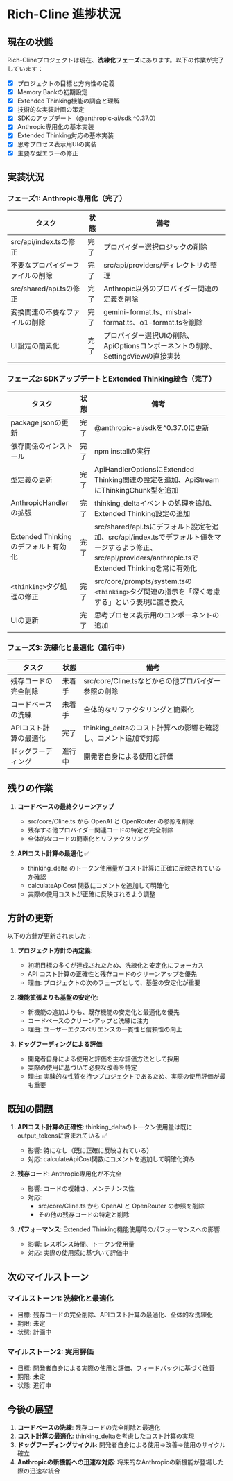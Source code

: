 # Rich-Cline 進捗状況

## 現在の状態

Rich-Clineプロジェクトは現在、**洗練化フェーズ**にあります。以下の作業が完了しています：

- [x] プロジェクトの目標と方向性の定義
- [x] Memory Bankの初期設定
- [x] Extended Thinking機能の調査と理解
- [x] 技術的な実装計画の策定
- [x] SDKのアップデート（@anthropic-ai/sdk ^0.37.0）
- [x] Anthropic専用化の基本実装
- [x] Extended Thinking対応の基本実装
- [x] 思考プロセス表示用UIの実装
- [x] 主要な型エラーの修正

## 実装状況

### フェーズ1: Anthropic専用化（完了）

| タスク | 状態 | 備考 |
|-------|------|------|
| src/api/index.tsの修正 | 完了 | プロバイダー選択ロジックの削除 |
| 不要なプロバイダーファイルの削除 | 完了 | src/api/providers/ディレクトリの整理 |
| src/shared/api.tsの修正 | 完了 | Anthropic以外のプロバイダー関連の定義を削除 |
| 変換関連の不要なファイルの削除 | 完了 | gemini-format.ts、mistral-format.ts、o1-format.tsを削除 |
| UI設定の簡素化 | 完了 | プロバイダー選択UIの削除、ApiOptionsコンポーネントの削除、SettingsViewの直接実装 |

### フェーズ2: SDKアップデートとExtended Thinking統合（完了）

| タスク | 状態 | 備考 |
|-------|------|------|
| package.jsonの更新 | 完了 | @anthropic-ai/sdkを^0.37.0に更新 |
| 依存関係のインストール | 完了 | npm installの実行 |
| 型定義の更新 | 完了 | ApiHandlerOptionsにExtended Thinking関連の設定を追加、ApiStreamにThinkingChunk型を追加 |
| AnthropicHandlerの拡張 | 完了 | thinking_deltaイベントの処理を追加、Extended Thinking設定の追加 |
| Extended Thinkingのデフォルト有効化 | 完了 | src/shared/api.tsにデフォルト設定を追加、src/api/index.tsでデフォルト値をマージするよう修正、src/api/providers/anthropic.tsでExtended Thinkingを常に有効化 |
| `<thinking>`タグ処理の修正 | 完了 | src/core/prompts/system.tsの`<thinking>`タグ関連の指示を「深く考慮する」という表現に置き換え |
| UIの更新 | 完了 | 思考プロセス表示用のコンポーネントの追加 |

### フェーズ3: 洗練化と最適化（進行中）

| タスク | 状態 | 備考 |
|-------|------|------|
| 残存コードの完全削除 | 未着手 | src/core/Cline.tsなどからの他プロバイダー参照の削除 |
| コードベースの洗練 | 未着手 | 全体的なリファクタリングと簡素化 |
| APIコスト計算の最適化 | 完了 | thinking_deltaのコスト計算への影響を確認し、コメント追加で対応 |
| ドッグフーディング | 進行中 | 開発者自身による使用と評価 |

## 残りの作業

1. **コードベースの最終クリーンアップ**
   - src/core/Cline.ts から OpenAI と OpenRouter の参照を削除
   - 残存する他プロバイダー関連コードの特定と完全削除
   - 全体的なコードの簡素化とリファクタリング

2. **APIコスト計算の最適化** ✅
   - thinking_delta のトークン使用量がコスト計算に正確に反映されているか確認
   - calculateApiCost 関数にコメントを追加して明確化
   - 実際の使用コストが正確に反映されるよう調整

## 方針の更新

以下の方針が更新されました：

1. **プロジェクト方針の再定義**:
   - 初期目標の多くが達成されたため、洗練化と安定化にフォーカス
   - API コスト計算の正確性と残存コードのクリーンアップを優先
   - 理由: プロジェクトの次のフェーズとして、基盤の安定化が重要

2. **機能拡張よりも基盤の安定化**:
   - 新機能の追加よりも、既存機能の安定化と最適化を優先
   - コードベースのクリーンアップと洗練に注力
   - 理由: ユーザーエクスペリエンスの一貫性と信頼性の向上

3. **ドッグフーディングによる評価**:
   - 開発者自身による使用と評価を主な評価方法として採用
   - 実際の使用に基づいて必要な改善を特定
   - 理由: 実験的な性質を持つプロジェクトであるため、実際の使用評価が最も重要

## 既知の問題

1. **APIコスト計算の正確性**: thinking_deltaのトークン使用量は既にoutput_tokensに含まれている ✅
   - 影響: 特になし（既に正確に反映されている）
   - 対応: calculateApiCost関数にコメントを追加して明確化済み

2. **残存コード**: Anthropic専用化が不完全
   - 影響: コードの複雑さ、メンテナンス性
   - 対応: 
     - src/core/Cline.ts から OpenAI と OpenRouter の参照を削除
     - その他の残存コードの特定と削除

3. **パフォーマンス**: Extended Thinking機能使用時のパフォーマンスへの影響
   - 影響: レスポンス時間、トークン使用量
   - 対応: 実際の使用感に基づいて評価中

## 次のマイルストーン

### マイルストーン1: 洗練化と最適化
- 目標: 残存コードの完全削除、APIコスト計算の最適化、全体的な洗練化
- 期限: 未定
- 状態: 計画中

### マイルストーン2: 実用評価
- 目標: 開発者自身による実際の使用と評価、フィードバックに基づく改善
- 期限: 未定
- 状態: 進行中

## 今後の展望

1. **コードベースの洗練**: 残存コードの完全削除と最適化
2. **コスト計算の最適化**: thinking_deltaを考慮したコスト計算の実現
3. **ドッグフーディングサイクル**: 開発者自身による使用→改善→使用のサイクル確立
4. **Anthropicの新機能への迅速な対応**: 将来的なAnthropicの新機能が登場した際の迅速な統合
